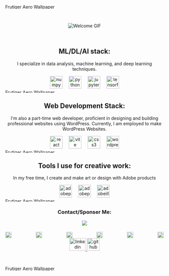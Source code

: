 
<div>
  <img src="https://frutigeraeroarchive.org/images/wallpapers/wallpaper32.jpg" alt="Frutiger Aero Wallpaper" style="width: 100%; height: 15px;">
</div>

&nbsp;

<div align="center">
  <img src="https://web.archive.org/web/20090821130500im_/http://geocities.com/FashionAvenue/Runway/5875/welcome5.gif" alt="Welcome GIF"/>
</div>

&nbsp;

<h2 align="center";>ML/DL/AI stack:</h2>
<p align="center">I specialize in data analysis, machine learning, and deep learning techniques.</p>

<div align="center">
  <img src="https://cdn.jsdelivr.net/gh/devicons/devicon/icons/numpy/numpy-original.svg" height="40" alt="numpy logo" />
  <img width="12" />
  <img src="https://cdn.jsdelivr.net/gh/devicons/devicon/icons/python/python-original.svg" height="40" alt="python logo" />
  <img width="12" />
  <img src="https://cdn.jsdelivr.net/gh/devicons/devicon/icons/jupyter/jupyter-original.svg" height="40" alt="jupyter logo" />
  <img width="12" />
  <img src="https://cdn.jsdelivr.net/gh/devicons/devicon/icons/tensorflow/tensorflow-original.svg" height="40" alt="tensorflow logo" />
</div>

<div>
  <img src="https://frutigeraeroarchive.org/images/wallpapers/wallpaper35.jpg" alt="Frutiger Aero Wallpaper" style="width: 100%; height: 10px;">
</div>

<h2 align="center">Web Development Stack:</h2>
<p align="center">I'm also a part-time web developer, proficient in designing and building professional websites using WordPress. Currently, I am employed to make WordPress Websites.</p>

<div align="center">
  <img src="https://cdn.jsdelivr.net/gh/devicons/devicon/icons/react/react-original.svg" height="40" alt="react logo" />
  <img width="12" />
  <img src="https://skillicons.dev/icons?i=vite" height="40" alt="vite logo" />
  <img width="12" />
  <img src="https://skillicons.dev/icons?i=css" height="40" alt="css3 logo" />
  <img width="12" />
  <img src="https://cdn.simpleicons.org/wordpress/21759B" height="40" alt="wordpress logo" />
</div>

<div>
  <img src="https://frutigeraeroarchive.org/images/wallpapers/wallpaper35.jpg" alt="Frutiger Aero Wallpaper" style="width: 100%; height: 10px;">
</div>

<h2 align="center">Tools I use for creative work:</h2>
<p align="center">In my free time, I create and make art or design with Adobe products</p>

<div align="center">
  <img src="https://cdn.simpleicons.org/adobephotoshop/31A8FF" height="40" alt="adobephotoshop logo" />
  <img width="12" />
  <img src="https://cdn.simpleicons.org/adobepremierepro/9999FF" height="40" alt="adobepremierepro logo" />
  <img width="12" />
  <img src="https://cdn.simpleicons.org/adobeillustrator/FF9A00" height="40" alt="adobeillustrator logo" />
</div>

<div>
  <img src="https://frutigeraeroarchive.org/images/wallpapers/wallpaper35.jpg" alt="Frutiger Aero Wallpaper" style="width: 100%; height: 10px;">
</div>

<h3 align="center">Contact/Sponser Me:</h3>

<div style="margin-bottom: 20px;" align="center">
  <img src="https://web.archive.org/web/20091027151343/http://geocities.com/godzillachicago/images/clickbelow.gif"/>
</div>

<div style="display: flex; justify-content: space-between;" align="center">
    <img src="https://web.archive.org/web/20090801054211im_/http://www.geocities.com/Heartland/Hills/2222/maze/pics/aniarrowd.gif" alt="Arrow Image" style="width: 20px;"/>
    <img src="https://web.archive.org/web/20090801054211im_/http://www.geocities.com/Heartland/Hills/2222/maze/pics/aniarrowd.gif" alt="Arrow Image" style="width: 20px;"/>
    <img src="https://web.archive.org/web/20090801054211im_/http://www.geocities.com/Heartland/Hills/2222/maze/pics/aniarrowd.gif" alt="Arrow Image" style="width: 20px;"/>
    <img src="https://web.archive.org/web/20090801054211im_/http://www.geocities.com/Heartland/Hills/2222/maze/pics/aniarrowd.gif" alt="Arrow Image" style="width: 20px;"/>
    <img src="https://web.archive.org/web/20090801054211im_/http://www.geocities.com/Heartland/Hills/2222/maze/pics/aniarrowd.gif" alt="Arrow Image" style="width: 20px;"/>
    <img src="https://web.archive.org/web/20090801054211im_/http://www.geocities.com/Heartland/Hills/2222/maze/pics/aniarrowd.gif" alt="Arrow Image" style="width: 20px;"/>
</div>


<div align="center">
  <a href="https://www.linkedin.com/in/kevinnkansah" target="_blank">
    <img src="https://raw.githubusercontent.com/maurodesouza/profile-readme-generator/master/src/assets/icons/social/linkedin/default.svg" width="52" height="40" alt="linkedin logo" />
  </a>
  <a href="https://github.com/kevinnkansah" target="_blank">
    <img src="https://img.icons8.com/?size=100&id=CcZPuP1Awed7&format=png&color=000000" width="40" height="40" alt="github logo" />
  </a>
</div>

&nbsp;
<div>
  <img src="https://frutigeraeroarchive.org/images/wallpapers/wallpaper32.jpg" alt="Frutiger Aero Wallpaper" style="width: 100%; height: 15px;">
</div>
